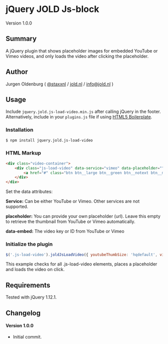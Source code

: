 # jQuery JOLD Js-block

Version 1.0.0

## Summary

A jQuery plugin that shows placeholder images for embedded YouTube or Vimeo videos, and only loads the video after clicking the placeholder.

## Author

Jurgen Oldenburg ( [@staxxnl](http://twitter.com/staxxnl) / [jold.nl](https://www.jold.nl) / [info@jold.nl](info@jold.nl) )

## Usage

Include `jquery.jold.js-load-video.min.js` after calling jQuery in the footer. Alternatively, include in your `plugins.js` file if using [HTML5 Boilerplate](http://html5boilerplate.com).


### Installation

```bash
$ npm install jquery.jold.js-load-video

```


### HTML Markup

```html
<div class="video-container">
    <div class="js-load-video" data-service="vimeo" data-placeholder="" data-embed="306834650">
        <a href="#" class="btn btn__large btn__green btn__notext btn__modal--play" title="Video afspelen"></a>
    </div>
</div>

```

Set the data attributes:

**Service:** Can be either YouTube or Vimeo. Other services are not supported.

**placeholder:** You can provide your own placeholder (url). Leave this empty to retrieve the thumbnail from YouTube or Vimeo automatically.

**data-embed:** The video key or ID from YouTube or Vimeo




### Initialize the plugin

```js
$('.js-load-video').joldJsLoadVideo({ youtubeThumbSize: 'hqdefault', vimeoThumbSize: 'thumbnail_large' });

```

This example checks for all .js-load-video elements, places a placeholder and loads the video on click.




## Requirements

Tested with jQuery 1.12.1.


## Changelog


#### Version 1.0.0

* Initial commit.
